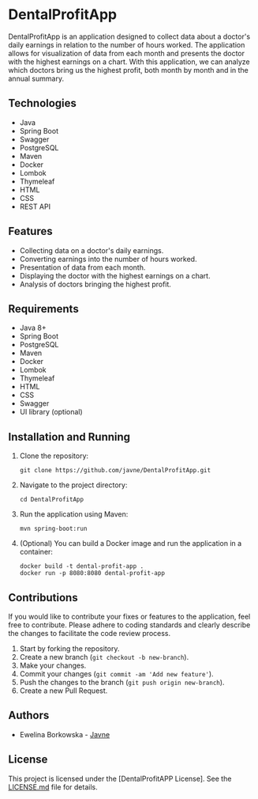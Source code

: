 # DentalProfitApp

DentalProfitApp is an application designed to collect data about a doctor's daily earnings in relation to the number of hours worked. The application allows for visualization of data from each month and presents the doctor with the highest earnings on a chart. With this application, we can analyze which doctors bring us the highest profit, both month by month and in the annual summary.

## Technologies

- Java
- Spring Boot
- Swagger
- PostgreSQL
- Maven
- Docker
- Lombok
- Thymeleaf
- HTML
- CSS
- REST API

## Features

- Collecting data on a doctor's daily earnings.
- Converting earnings into the number of hours worked.
- Presentation of data from each month.
- Displaying the doctor with the highest earnings on a chart.
- Analysis of doctors bringing the highest profit.

## Requirements

- Java 8+
- Spring Boot
- PostgreSQL
- Maven
- Docker
- Lombok
- Thymeleaf
- HTML
- CSS
- Swagger
- UI library (optional)

## Installation and Running

1. Clone the repository:
   ```
   git clone https://github.com/javne/DentalProfitApp.git
   ```

2. Navigate to the project directory:
   ```
   cd DentalProfitApp
   ```

3. Run the application using Maven:
   ```
   mvn spring-boot:run
   ```

4. (Optional) You can build a Docker image and run the application in a container:
   ```
   docker build -t dental-profit-app .
   docker run -p 8080:8080 dental-profit-app
   ```

## Contributions

If you would like to contribute your fixes or features to the application, feel free to contribute. Please adhere to coding standards and clearly describe the changes to facilitate the code review process.

1. Start by forking the repository.
2. Create a new branch (`git checkout -b new-branch`).
3. Make your changes.
4. Commit your changes (`git commit -am 'Add new feature'`).
5. Push the changes to the branch (`git push origin new-branch`).
6. Create a new Pull Request.

## Authors

- Ewelina Borkowska - [Javne](https://github.com/Javne)

## License

This project is licensed under the [DentalProfitAPP License]. See the [LICENSE.md](LICENSE.md) file for details.
